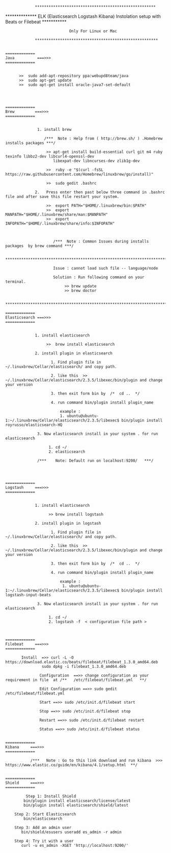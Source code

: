 
                 *****************************************************
                                  
**************  ELK (Elasticsearch Logstash Kibana) Instolation setup with Beats or Filebeat ***********

                                Only For Linux or Mac 

                 ******************************************************
  
       
    =============
    Java          ===>>> 
    =============  

              
		  >>  sudo add-apt-repository ppa:webupd8team/java
		  >>  sudo apt-get update
		  >>  sudo apt-get install oracle-java7-set-default
   



    =============
    Brew         ===>>> 
    =============
                 

                  1. install brew  
              
                     /***  Note : Help from ( http://brew.sh/ ) .Homebrew installs packages ***/

                      >> apt-get install build-essential curl git m4 ruby texinfo libbz2-dev libcurl4-openssl-dev 
                         libexpat-dev libncurses-dev zlib1g-dev 
                        
                      >>  ruby -e "$(curl -fsSL https://raw.githubusercontent.com/Homebrew/linuxbrew/go/install)"
 
                      >>  sudo gedit .bashrc 

                 2.   Press enter then past below three command in .bashrc file and after save this file restart your system.
      
                      >>  export PATH="$HOME/.linuxbrew/bin:$PATH"
                      >>  export MANPATH="$HOME/.linuxbrew/share/man:$MANPATH"
                      >>  export INFOPATH="$HOME/.linuxbrew/share/info:$INFOPATH"



                         /***  Note : Common Issues during installs packages  by brew command ***/
                         
                         *************************************************************************

                         Issue : cannot load such file -- language/node
                         
                         Solution : Run following command on your terminal.
                              >> brew update
                              >> brew doctor

                         **************************************************************************

    =============
    Elasticsearch ===>>> 
    =============
                 
  
                 1. install elasticsearch 

                      >>  brew install elasticsearch

                 2. install plugin in elasticsearch

                        1. Find plugin file in  ~/.linuxbrew/Cellar/elasticsearch/ and copy path.
                        
                        2. like this  >>  ~/.linuxbrew/Cellar/elasticsearch/2.3.5/libexec/bin/plugin and change your version 

                        3. then exit form bin by  /*  cd ..  */  

                        4. run command bin/plugin install plugin_name
                              
                            example : 
                            1. ubuntu@ubuntu-1:~/.linuxbrew/Cellar/elasticsearch/2.3.5/libexec$ bin/plugin install royrusso/elasticsearch-HQ  
                
                  3. Now elasticsearch install in your system . for run elasticsearch

                       1. cd ~/
                       2. elasticsearch

                  /***    Note: Default run on localhost:9200/   ***/
                               



    =============
    Logstash     ===>>> 
    =============
                 

                 1. install elasticsearch 

                       >> brew install logstash

                 2. install plugin in logstash

                        1. Find plugin file in  ~/.linuxbrew/Cellar/elasticsearch/ and copy path.
                        
                        2. like this  >>  ~/.linuxbrew/Cellar/elasticsearch/2.3.5/libexec/bin/plugin and change your version 

                        3. then exit form bin by  /*  cd ..  */  

                        4. run command bin/plugin install plugin_name
                              
                            example : 
                             1. ubuntu@ubuntu-1:~/.linuxbrew/Cellar/elasticsearch/2.3.5/libexec$ bin/plugin install logstash-input-beats  
                
                  3. Now elasticsearch install in your system . for run elasticsearch

                       1. cd ~/
                       2. logstash -f  < configuration file path >

    

    =============
    Filebeat     ===>>> 
    =============  
                   
		   Install  =>> curl -L -O https://download.elastic.co/beats/filebeat/filebeat_1.3.0_amd64.deb
	    			sudo dpkg -i filebeat_1.3.0_amd64.deb   

                   Configuration  ==>> change configuration as your requirement in file  at /**   /etc/filebeat/filebeat.yml   **/

                   Edit Configuration ==>> sudo gedit /etc/filebeat/filebeat.yml

                   Start ==>> sudo /etc/init.d/filebeat start 

                   Stop ==>> sudo /etc/init.d/filebeat stop

                   Restart ==>> sudo /etc/init.d/filebeat restart
  
                   Status ==>> sudo /etc/init.d/filebeat status    

     
    =============
    Kibana     ===>>> 
    =============  
                   
	           /***   Note : Go to this link download and run kibana  >>>  https://www.elastic.co/guide/en/kibana/4.1/setup.html  **/
     

    =============
    Shield     ===>>> 
    =============  
                   
	         Step 1: Install Shield
		    bin/plugin install elasticsearch/license/latest
		    bin/plugin install elasticsearch/shield/latest

		Step 2: Start Elasticsearch
		    bin/elasticsearch

		Step 3: Add an admin user
		   bin/shield/esusers useradd es_admin -r admin

		Step 4: Try it with a user
		   curl -u es_admin -XGET 'http://localhost:9200/'

  
